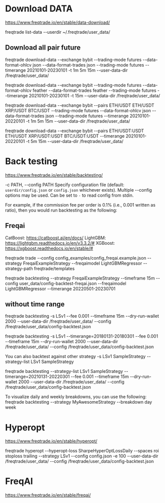 # Download DATA
https://www.freqtrade.io/en/stable/data-download/


freqtrade list-data --userdir ~/.freqtrade/user_data/

## Download all pair future
freqtrade download-data --exchange bybit   --trading-mode futures --data-format-ohlcv json   --data-format-trades json --trading-mode futures   --timerange 20210101-20230101  -t 1m 5m 15m --user-data-dir /freqtrade/user_data/
  
freqtrade download-data --exchange bybit   --trading-mode futures --data-format-ohlcv feather   --data-format-trades feather --trading-mode futures   --timerange 20210101-20230101  -t 15m --user-data-dir /freqtrade/user_data/


freqtrade download-data --exchange bybit  --pairs ETH/USDT ETH/USDT XRP/USDT BTC/USDT --trading-mode futures --data-format-ohlcv json   --data-format-trades json --trading-mode futures   --timerange 20210101-20220101  -t 1m 5m 15m --user-data-dir /freqtrade/user_data/


freqtrade download-data --exchange bybit --pairs ETH/USDT:USDT ETH/USDT XRP/USDT:USDT BTC/USDT:USDT  --timerange 20210101-20220101  -t 5m 15m --user-data-dir /freqtrade/user_data/


# Back testing
https://www.freqtrade.io/en/stable/backtesting/

-c PATH, --config PATH
Specify configuration file (default: `userdir/config.json` or `config.json` whichever exists). Multiple --config options may be used. Can be set to `-` to read config from stdin.


For example, if the commission fee per order is 0.1% (i.e., 0.001 written as ratio), then you would run backtesting as the following:

## Freqai

CatBoost: https://catboost.ai/en/docs/
LightGBM: https://lightgbm.readthedocs.io/en/v3.3.2/#
XGBoost: https://xgboost.readthedocs.io/en/stable/#


freqtrade trade --config config_examples/config_freqai.example.json --strategy FreqaiExampleStrategy --freqaimodel LightGBMRegressor --strategy-path freqtrade/templates

freqtrade backtesting --strategy FreqaiExampleStrategy  --timeframe 15m   --config user_data/config-backtest-freqai.json --freqaimodel LightGBMRegressor --timerange 20220501-20230701



## without time range
freqtrade backtesting -s LSv1   --fee 0.001  --timeframe 15m  --dry-run-wallet 2000 --user-data-dir /freqtrade/user_data/ --config /freqtrade/user_data/config-backtest.json


freqtrade backtesting -s LSv1 --timerange=20180131-20180301  --fee 0.001  --timeframe 15m  --dry-run-wallet 2000 --user-data-dir /freqtrade/user_data/ --config /freqtrade/user_data/config-backtest.json

You  can also backtest against other strategy
-s LSv1 SampleStrategy
--strategy-list LSv1 SampleStrategy

freqtrade backtesting --strategy-list LSv1 SampleStrategy --timerange=20210131-20220301  --fee 0.001  --timeframe 15m  --dry-run-wallet 2000 --user-data-dir /freqtrade/user_data/ --config /freqtrade/user_data/config-backtest.json



To visualize daily and weekly breakdowns, you can use the following:
freqtrade backtesting --strategy MyAwesomeStrategy --breakdown day week


# Hyperopt  
https://www.freqtrade.io/en/stable/hyperopt/


freqtrade hyperopt --hyperopt-loss SharpeHyperOptLossDaily --spaces roi stoploss trailing --strategy LSv1 --config config.json -e 100  --user-data-dir /freqtrade/user_data/ --config /freqtrade/user_data/config-backtest.json




# FreqAI
https://www.freqtrade.io/en/stable/freqai/


